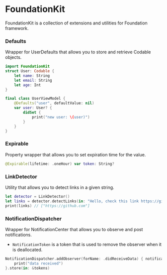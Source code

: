 # FoundationKit

FoundationKit is a collection of extensions and utilities for Foundation framework.

### Defaults
Wrapper for UserDefaults that allows you to store and retrieve Codable objects.

```swift
import FoundationKit
struct User: Codable {
    let name: String
    let email: String
    let age: Int
}

final class UserViewModel {
    @Defaults("user", defaultValue: nil)
    var user: User? {
        didSet {
            print("new user: \(user)")
        }
    }
}
```

### Expirable
Property wrapper that allows you to set expiration time for the value.

```swift
@Expirable(lifetime: .oneHour) var token: String?
```

### LinkDetector
Utility that allows you to detect links in a given string.

```swift
let detector = LinkDetector()
let links = detector.detectLinks(in: "Hello, check this link https://github.com")
print(links) // ["https://github.com"]
```

### NotificationDispatcher
Wrapper for NotificationCenter that allows you to observe and post notifications.
- `NotificationToken` is a token that is used to remove the observer when it is deallocated.

```swift
NotificationDispatcher.addObserver(forName: .didReceiveData) { notification in
    print("data received")
}.store(in: &tokens)
```
